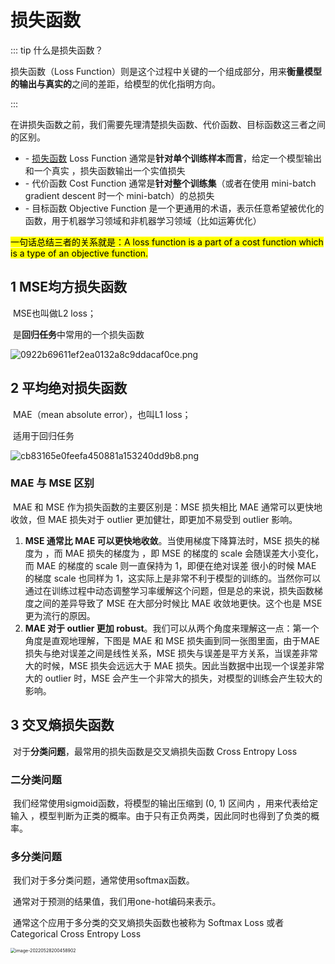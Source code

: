 # 损失函数



::: tip 什么是损失函数？

损失函数（Loss Function）则是这个过程中关键的一个组成部分，用来**衡量模型的输出与真实的**之间的差距，给模型的优化指明方向。

:::



​		在讲损失函数之前，我们需要先理清楚损失函数、代价函数、目标函数这三者之间的区别。

- \- [损失函数](https://so.csdn.net/so/search?q=损失函数&spm=1001.2101.3001.7020) Loss Function 通常是**针对单个训练样本而言**，给定一个模型输出和一个真实 ，损失函数输出一个实值损失 
- \- 代价函数 Cost Function 通常是**针对整个训练集**（或者在使用 mini-batch gradient descent 时一个 mini-batch）的总损失 
- \- 目标函数 Objective Function 是一个更通用的术语，表示任意希望被优化的函数，用于机器学习领域和非机器学习领域（比如运筹优化）

<mark>一句话总结三者的关系就是：A loss function is a part of a cost function which is a type of an objective function.</mark>

## 1 MSE均方损失函数

​		MSE也叫做L2 loss；

​		是**回归任务**中常用的一个损失函数

![0922b69611ef2ea0132a8c9ddacaf0ce.png](https://s2.loli.net/2022/05/28/MsvVX2xq5KoFRzH.png)



## 2 平均绝对损失函数

​		MAE（mean absolute error），也叫L1 loss；

​		适用于回归任务

![cb83165e0feefa450881a153240dd9b8.png](https://s2.loli.net/2022/05/28/btwsDN96MdR7SxT.png)



### MAE 与 MSE 区别

​		MAE 和 MSE 作为损失函数的主要区别是：MSE 损失相比 MAE 通常可以更快地收敛，但 MAE 损失对于 outlier 更加健壮，即更加不易受到 outlier 影响。

1. **MSE 通常比 MAE 可以更快地收敛**。当使用梯度下降算法时，MSE 损失的梯度为 ，而 MAE 损失的梯度为 ，即 MSE 的梯度的 scale 会随误差大小变化，而 MAE 的梯度的 scale 则一直保持为 1，即便在绝对误差 很小的时候 MAE 的梯度 scale 也同样为 1，这实际上是非常不利于模型的训练的。当然你可以通过在训练过程中动态调整学习率缓解这个问题，但是总的来说，损失函数梯度之间的差异导致了 MSE 在大部分时候比 MAE 收敛地更快。这个也是 MSE 更为流行的原因。
2. **MAE 对于 outlier 更加 robust**。我们可以从两个角度来理解这一点：第一个角度是直观地理解，下图是 MAE 和 MSE 损失画到同一张图里面，由于MAE 损失与绝对误差之间是线性关系，MSE 损失与误差是平方关系，当误差非常大的时候，MSE 损失会远远大于 MAE 损失。因此当数据中出现一个误差非常大的 outlier 时，MSE 会产生一个非常大的损失，对模型的训练会产生较大的影响。



## 3 交叉熵损失函数

​		对于**分类问题**，最常用的损失函数是交叉熵损失函数 Cross Entropy Loss



### 二分类问题

​		我们经常使用sigmoid函数，将模型的输出压缩到 (0, 1) 区间内 ，用来代表给定输入 ，模型判断为正类的概率。由于只有正负两类，因此同时也得到了负类的概率。





### 多分类问题



​		我们对于多分类问题，通常使用softmax函数。

​		通常对于预测的结果值，我们用one-hot编码来表示。

​		通常这个应用于多分类的交叉熵损失函数也被称为 Softmax Loss 或者 Categorical Cross Entropy Loss



<img src="C:/Users/Jacky/AppData/Roaming/Typora/typora-user-images/image-20220528200458902.png" alt="image-20220528200458902" style="zoom:50%;" />